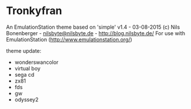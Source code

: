 # Tronkyfran

An EmulationStation theme based on 'simple' v1.4 - 03-08-2015
(c) Nils Bonenberger - nilsbyte@nilsbyte.de - http://blog.nilsbyte.de/
For use with EmulationStation (http://www.emulationstation.org/)

theme update:
- wonderswancolor
- virtual boy
- sega cd
- zx81
- fds
- gw
- odyssey2

